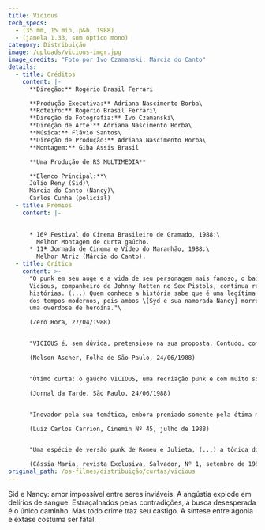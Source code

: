 ```yaml
---
title: Vicious
tech_specs:
  - (35 mm, 15 min, p&b, 1988)
  - (janela 1.33, som óptico mono)
category: Distribuição
image: /uploads/vicious-imgr.jpg
image_credits: "Foto por Ivo Czamanski: Márcia do Canto"
details:
  - title: Créditos
    content: |-
      **Direção:** Rogério Brasil Ferrari

      **Produção Executiva:** Adriana Nascimento Borba\
      **Roteiro:** Rogério Brasil Ferrari\
      **Direção de Fotografia:** Ivo Czamanski\
      **Direção de Arte:** Adriana Nascimento Borba\
      **Música:** Flávio Santos\
      **Direção de Produção:** Adriana Nascimento Borba\
      **Montagem:** Giba Assis Brasil

      **Uma Produção de RS MULTIMEDIA**

      **Elenco Principal:**\
      Júlio Reny (Sid)\
      Márcia do Canto (Nancy)\
      Carlos Cunha (policial)
  - title: Prêmios
    content: |-
      

      * 16º Festival do Cinema Brasileiro de Gramado, 1988:\
        Melhor Montagem de curta gaúcho.
      * 11ª Jornada de Cinema e Vídeo do Maranhão, 1988:\
        Melhor Atriz (Márcia do Canto).
  - title: Crítica
    content: >-
      "O punk em seu auge e a vida de seu personagem mais famoso, o baixista Sid
      Vicious, companheiro de Johnny Rotten no Sex Pistols, continua rendendo
      histórias. (...) Quem conhece a história sabe que é uma legítima tragédia
      dos tempos modernos, pois ambos \[Syd e sua namorada Nancy] morreram com
      uma overdose de heroína."\

      (Zero Hora, 27/04/1988)


      "VICIOUS é, sem dúvida, pretensioso na sua proposta. Contudo, com boa fotografia em preto e branco, cortes precisos e uma concepção moderna de cinema através da qual o diretor revela-se um bom aluno do que há de melhor na cinematografia internacional, o filme consegue sair-se realmente bem."\

      (Nelson Ascher, Folha de São Paulo, 24/06/1988)


      "Ótimo curta: o gaúcho VICIOUS, uma recriação punk e com muito sotaque regional da situação extrema que teria levado Sid Vicious a tornar-se responsável pela morte de sua companheira Nancy Spungren, de Rogério Ferrari - um filme que dividiu radicalmente as opiniões, com muita gente vaiando no final, atestado de sua força."\

      (Jornal da Tarde, São Paulo, 24/06/1988)


      "Inovador pela sua temática, embora premiado somente pela ótima montagem de Giba Assis Brasil, no meu entender teve também como destaque, dentre outros aspectos, a excelente fotografia de Ivo Czamanski, que captou muito bem aquele clima denso em que viviam Sid e Nancy (...) e a bonita nudez da atriz Márcia do Canto, em tomadas externas na praia de Torres."\

      (Luiz Carlos Carrion, Cinemin Nº 45, julho de 1988)


      "Uma espécie de versão punk de Romeu e Julieta, (...) a tônica do filme é o momento limitado de uma relação louca entre duas pessoas no ápice de um profundo vazio existencial. (...) Tudo em VICIOUS respinga sangue e prazer na tela, em uma concepção moderna, que engloba cortes precisos e uma bela fotografia em preto e branco. Pra completar, Adriana Borba arrasa na produção e Flávio Santos (da banda De Falla) dá um show de direção musical. Nota 11!"\

      (Cássia Maria, revista Exclusiva, Salvador, Nº 1, setembro de 1988)
original_path: /os-filmes/distribuição/curtas/vicious
---
```

Sid e Nancy: amor impossível entre seres inviáveis. A angústia explode em delírios de sangue. Estraçalhados pelas contradições, a busca desesperada é o único caminho. Mas todo crime traz seu castigo. A síntese entre agonia e êxtase costuma ser fatal.